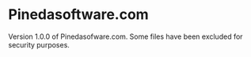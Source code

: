 # Pinedasoftware.com
Version 1.0.0 of Pinedasofware.com. Some files have been excluded for security purposes. 

